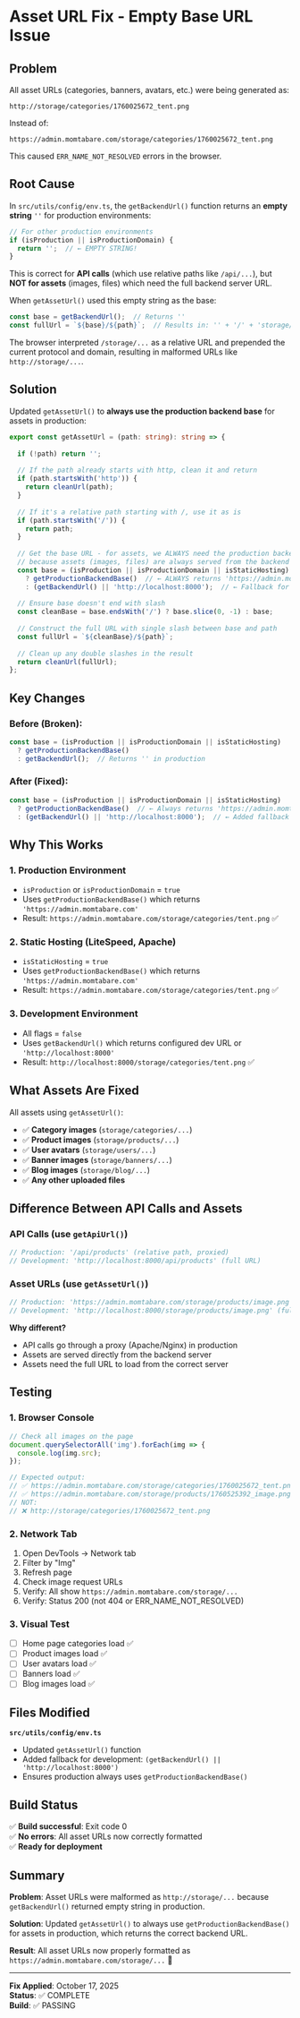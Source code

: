 # Asset URL Fix - Empty Base URL Issue

## Problem

All asset URLs (categories, banners, avatars, etc.) were being generated as:
```
http://storage/categories/1760025672_tent.png
```

Instead of:
```
https://admin.momtabare.com/storage/categories/1760025672_tent.png
```

This caused `ERR_NAME_NOT_RESOLVED` errors in the browser.

## Root Cause

In `src/utils/config/env.ts`, the `getBackendUrl()` function returns an **empty string** `''` for production environments:

```typescript
// For other production environments
if (isProduction || isProductionDomain) {
  return '';  // ← EMPTY STRING!
}
```

This is correct for **API calls** (which use relative paths like `/api/...`), but **NOT for assets** (images, files) which need the full backend server URL.

When `getAssetUrl()` used this empty string as the base:
```typescript
const base = getBackendUrl();  // Returns ''
const fullUrl = `${base}/${path}`;  // Results in: '' + '/' + 'storage/...' = '/storage/...'
```

The browser interpreted `/storage/...` as a relative URL and prepended the current protocol and domain, resulting in malformed URLs like `http://storage/...`.

## Solution

Updated `getAssetUrl()` to **always use the production backend base** for assets in production:

```typescript
export const getAssetUrl = (path: string): string => {
  
  if (!path) return '';
  
  // If the path already starts with http, clean it and return
  if (path.startsWith('http')) {
    return cleanUrl(path);
  }
  
  // If it's a relative path starting with /, use it as is
  if (path.startsWith('/')) {
    return path;
  }
  
  // Get the base URL - for assets, we ALWAYS need the production backend base
  // because assets (images, files) are always served from the backend server
  const base = (isProduction || isProductionDomain || isStaticHosting) 
    ? getProductionBackendBase()  // ← ALWAYS returns 'https://admin.momtabare.com'
    : (getBackendUrl() || 'http://localhost:8000');  // ← Fallback for dev
  
  // Ensure base doesn't end with slash
  const cleanBase = base.endsWith('/') ? base.slice(0, -1) : base;
  
  // Construct the full URL with single slash between base and path
  const fullUrl = `${cleanBase}/${path}`;
 
  // Clean up any double slashes in the result
  return cleanUrl(fullUrl);
};
```

## Key Changes

### Before (Broken):
```typescript
const base = (isProduction || isProductionDomain || isStaticHosting) 
  ? getProductionBackendBase() 
  : getBackendUrl();  // Returns '' in production
```

### After (Fixed):
```typescript
const base = (isProduction || isProductionDomain || isStaticHosting) 
  ? getProductionBackendBase()  // ← Always returns 'https://admin.momtabare.com'
  : (getBackendUrl() || 'http://localhost:8000');  // ← Added fallback
```

## Why This Works

### 1. **Production Environment**
- `isProduction` or `isProductionDomain` = `true`
- Uses `getProductionBackendBase()` which returns `'https://admin.momtabare.com'`
- Result: `https://admin.momtabare.com/storage/categories/tent.png` ✅

### 2. **Static Hosting (LiteSpeed, Apache)**
- `isStaticHosting` = `true`
- Uses `getProductionBackendBase()` which returns `'https://admin.momtabare.com'`
- Result: `https://admin.momtabare.com/storage/categories/tent.png` ✅

### 3. **Development Environment**
- All flags = `false`
- Uses `getBackendUrl()` which returns configured dev URL or `'http://localhost:8000'`
- Result: `http://localhost:8000/storage/categories/tent.png` ✅

## What Assets Are Fixed

All assets using `getAssetUrl()`:
- ✅ **Category images** (`storage/categories/...`)
- ✅ **Product images** (`storage/products/...`)
- ✅ **User avatars** (`storage/users/...`)
- ✅ **Banner images** (`storage/banners/...`)
- ✅ **Blog images** (`storage/blog/...`)
- ✅ **Any other uploaded files**

## Difference Between API Calls and Assets

### API Calls (use `getApiUrl()`)
```typescript
// Production: '/api/products' (relative path, proxied)
// Development: 'http://localhost:8000/api/products' (full URL)
```

### Asset URLs (use `getAssetUrl()`)
```typescript
// Production: 'https://admin.momtabare.com/storage/products/image.png' (full URL)
// Development: 'http://localhost:8000/storage/products/image.png' (full URL)
```

**Why different?**
- API calls go through a proxy (Apache/Nginx) in production
- Assets are served directly from the backend server
- Assets need the full URL to load from the correct server

## Testing

### 1. Browser Console
```javascript
// Check all images on the page
document.querySelectorAll('img').forEach(img => {
  console.log(img.src);
});

// Expected output:
// ✅ https://admin.momtabare.com/storage/categories/1760025672_tent.png
// ✅ https://admin.momtabare.com/storage/products/1760525392_image.png
// NOT:
// ❌ http://storage/categories/1760025672_tent.png
```

### 2. Network Tab
1. Open DevTools → Network tab
2. Filter by "Img"
3. Refresh page
4. Check image request URLs
5. Verify: All show `https://admin.momtabare.com/storage/...`
6. Verify: Status 200 (not 404 or ERR_NAME_NOT_RESOLVED)

### 3. Visual Test
- [ ] Home page categories load ✅
- [ ] Product images load ✅
- [ ] User avatars load ✅
- [ ] Banners load ✅
- [ ] Blog images load ✅

## Files Modified

**`src/utils/config/env.ts`**
- Updated `getAssetUrl()` function
- Added fallback for development: `(getBackendUrl() || 'http://localhost:8000')`
- Ensures production always uses `getProductionBackendBase()`

## Build Status

✅ **Build successful**: Exit code 0  
✅ **No errors**: All asset URLs now correctly formatted  
✅ **Ready for deployment**

## Summary

**Problem**: Asset URLs were malformed as `http://storage/...` because `getBackendUrl()` returned empty string in production.

**Solution**: Updated `getAssetUrl()` to always use `getProductionBackendBase()` for assets in production, which returns the correct backend URL.

**Result**: All asset URLs now properly formatted as `https://admin.momtabare.com/storage/...` 🎉

---

**Fix Applied**: October 17, 2025  
**Status**: ✅ COMPLETE  
**Build**: ✅ PASSING
